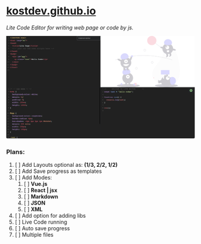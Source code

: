 # [kostdev.github.io](https://kostdev.github.io/)

_Lite Code Editor for writing web page or code by js._

![Web Editor look](screenshot.png)

### Plans:

1. [ ] Add Layouts optional as: __(1/3, 2/2, 1/2)__
2. [ ] Add Save progress as templates
3. [ ] Add Modes:
   1. [ ] **Vue.js** 
   2. [ ] **React | jsx**
   3. [ ] **Markdown**
   4. [ ] **JSON**
   5. [ ] **XML**
4. [ ] Add option for adding libs
5. [ ] Live Code running
6. [ ] Auto save progress
7. [ ] Multiple files
